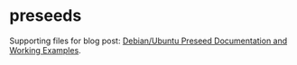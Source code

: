 preseeds
========

Supporting files for blog post: [Debian/Ubuntu Preseed Documentation and Working Examples](https://thornelabs.blog/posts/debian-ubuntu-preseed-documentation-and-working-examples.html).
